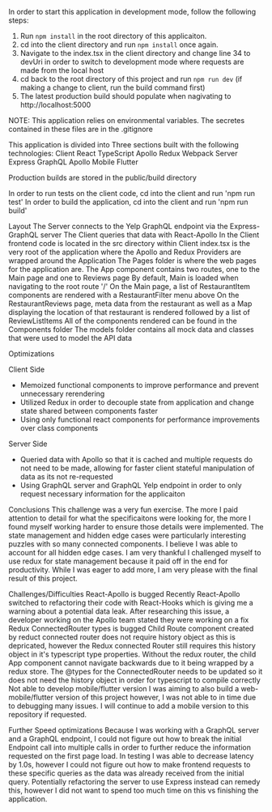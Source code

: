 In order to start this application in development mode, follow the following steps:

1. Run `npm install` in the root directory of this applicaiton. 
2. cd into the client directory and run `npm install` once again.
3. Navigate to the index.tsx in the client directory and change line 34 to devUri in order to switch to development mode where requests are made from the local host
4. cd back to the root directory of this project and run `npm run dev` (if making a change to client, run the build command first)
5. The latest production build should populate when nagivating to http://localhost:5000

NOTE: This application relies on environmental variables. The secretes contained in these files are in the .gitignore

This application is divided into Three sections built with the following technologies:
  Client
    React
    TypeScript
    Apollo
    Redux
    Webpack
  Server
    Express
    GraphQL
    Apollo
  Mobile
    Flutter

Production builds are stored in the public/build directory

In order to run tests on the client code, cd into the client and run 'npm run test'
In order to build the application, cd into the client and run 'npm run build'

Layout
  The Server connects to the Yelp GraphQL endpoint via the Express-GraphQL server
  The Client queries that data with React-Apollo 
    In the Client frontend code is located in the src directory within Client
    index.tsx is the very root of the application where the Apollo and Redux Providers are wrapped around the Application
    The Pages folder is where the web pages for the application are.
    The App component contains two routes, one to the Main page and one to Reviews page
      By default, Main is loaded when navigating to the root route '/'
    On the Main page, a list of RestaurantItem components are rendered with a RestaurantFilter menu above
    On the RestaurantReviews page, meta data from the restaurant as well as a Map displaying the location of that restaurant is rendered followed by a list of ReviewListItems
    All of the components rendered can be found in the Components folder
    The models folder contains all mock data and classes that were used to model the API data

Optimizations

  Client Side
  - Memoized functional components to improve performance and prevent unnecessary rerendering
  - Utilized Redux in order to decouple state from application and change state shared between components faster
  - Using only functional react components for performance improvements over class components

  Server Side
  - Queried data with Apollo so that it is cached and multiple requests do not need to be made, allowing for faster client stateful manipulation of data as its not re-requested
  - Using GraphQL server and GraphQL Yelp endpoint in order to only request necessary information for the applicaiton

Conclusions
  This challenge was a very fun exercise. The more I paid attention to detail for what the specificaitons were looking for, the more I found myself working harder to ensure 
  those details were implemented. The state management and hidden edge cases were particularly interesting puzzles with so many connected components. I believe I was able to account
  for all hidden edge cases. I am very thankful I challenged myself to use redux for state management because it paid off in the end for productivity. 
  While I was eager to add more, I am very please with the final result of this project.

Challenges/Difficulties
  React-Apollo is bugged
    Recently React-Apollo switched to refactoring their code with React-Hooks which is giving me a 
    warning about a potential data leak. After researching this issue, a developer working on the Apollo team stated
    they were working on a fix
  Redux ConnectedRouter types is bugged 
    Child Route component created by reduct connected router does not require history object as this is depricated, however the Redux connected Router still requires this history object in it's typescript type properties. Without the redux router, the child App component cannot navigate backwards due to it being wrapped by a redux store. The @types for the ConnectedRouter needs to be updated so it does not need the history object in order for typescript to compile correctly
  Not able to develop mobile/flutter version
    I was aiming to also build a web-mobile/flutter version of this project however, I was not able to in time due to 
    debugging many issues. I will continue to add a mobile version to this repository if requested. 


Further Speed optimizations
  Because I was working with a GraphQL server and a GraphQL endpoint, I could not figure out how to break the initial
  Endpoint call into multiple calls in order to further reduce the information requested on the first page load. In testing
  I was able to decrease latency by 1.0s, however I could not figure out how to make frontend requests to these specific queries
  as the data was already received from the initial query. Potentially refactoring the server to use Express instead can remedy this,
  however I did not want to spend too much time on this vs finishing the application.

